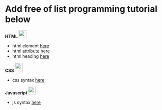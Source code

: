 # Add free of list programming tutorial below

**HTML <img src="https://www.w3.org/html/logo/badge/html5-badge-h-solo.png" width="25" height="25" />**
- html element [here](https://www.w3schools.com/html/html_elements.asp)
- html attribute [here](https://www.w3schools.com/html/html_attributes.asp)
- html heading [here](https://www.w3schools.com/html/html_headings.asp)

**CSS <img src="https://upload.wikimedia.org/wikipedia/commons/thumb/d/d5/CSS3_logo_and_wordmark.svg/1200px-CSS3_logo_and_wordmark.svg.png" width="25" height="30" />**
- css syntax [here](https://www.w3schools.com/css/css_syntax.asp)

**Javascript <img src="https://i0.wp.com/theicom.org/wp-content/uploads/2016/03/js-logo.png" width="25" height="25"/>**
- js syntax [here](https://www.w3schools.com/js/js_syntax.asp)
